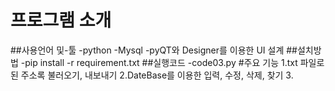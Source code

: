 # 프로그램 소개
##사용언어 및-툴
  -python
  -Mysql
  -pyQT와 Designer를 이용한 UI 설계
##설치방법
-pip install -r requirement.txt
##실행코드
-code03.py
#주요 기능
1.txt 파일로된 주소록 불러오기, 내보내기
2.DateBase를 이용한 입력, 수정, 삭제, 찾기
3.
